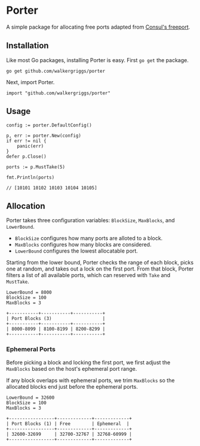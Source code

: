 # Porter
A simple package for allocating free ports adapted from [Consul's freeport](https://github.com/hashicorp/consul/tree/master/sdk/freeport).

## Installation

Like most Go packages, installing Porter is easy. First `go get` the package.

```
go get github.com/walkergriggs/porter
```

Next, import Porter.

```
import "github.com/walkergriggs/porter"
```

## Usage

```golang
config := porter.DefaultConfig()

p, err := porter.New(config)
if err != nil {
	panic(err)
}
defer p.Close()

ports := p.MustTake(5)

fmt.Println(ports)

// [10101 10102 10103 10104 10105]
```

## Allocation

Porter takes three configuration variables: `BlockSize`, `MaxBlocks`, and `LowerBound`.

* `BlockSize` configures how many ports are alloted to a block.
* `MaxBlocks` configures how many blocks are considered.
* `LowerBound` configures the lowest allocatable port.

Starting from the lower bound, Porter checks the range of each block, picks one at random, and takes out a lock on the first port. From that block, Porter filters a list of all available ports, which can reserved with `Take` and `MustTake`. 

```
LowerBound = 8000
BlockSize = 100
MaxBlocks = 3

+-----------+-----------+-----------+
| Port Blocks (3)                   |
+-----------+-----------+-----------+
| 8000-8099 | 8100-8199 | 8200-8299 |
+-----------+-----------+-----------+
```

### Ephemeral Ports

Before picking a block and locking the first port, we first adjust the `MaxBlocks` based on the host's ephemeral port range.

If any block overlaps with ephemeral ports, we trim `MaxBlocks` so the allocated blocks end just before the ephemeral ports.

```
LowerBound = 32600
BlockSize = 100
MaxBlocks = 3

+-----------------+-------------+-------------+
| Port Blocks (1) | Free        | Ephemeral  |
+-----------------+-------------+-------------+
| 32600-32699     | 32700-32767 | 32768-60999 |
+-----------------+-------------+-------------+
```
